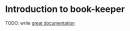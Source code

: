 # Introduction to book-keeper

TODO: write [great documentation](http://jacobian.org/writing/what-to-write/)
